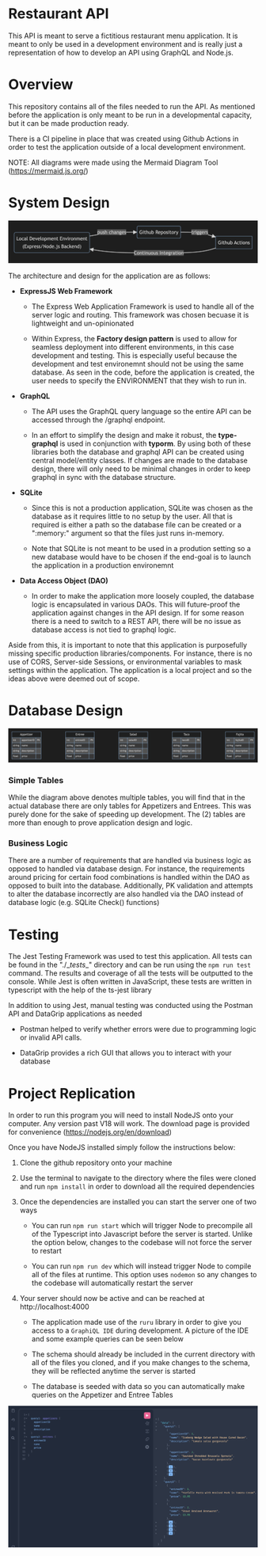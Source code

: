 # Restaurant API

This API is meant to serve a fictitious restaurant menu application. It is meant to only be used in a development environment and is really just a representation of how to develop an API using GraphQL and Node.js.

# Overview

This repository contains all of the files needed to run the API. As mentioned before the application is only meant to be run in a developmental capacity, but it can be made production ready.

There is a CI pipeline in place that was created using Github Actions in order to test the application outside of a local development environment. 

NOTE: All diagrams were made using the Mermaid Diagram Tool (https://mermaid.js.org/)


# System Design
![](./readme-assets/system-design.png)

The architecture and design for the application are as follows:

- **ExpressJS Web Framework**
    - The Express Web Application Framework is used to handle all of the server logic and routing. This framework was chosen becuase it is lightweight and un-opinionated

    - Within Express, the **Factory design pattern** is used to allow for seamless deployment into different environments, in this case development and testing. This is especially useful because the development and test environemnt should not be using the same database. As seen in the code, before the application is created, the user needs to specify the ENVIRONMENT that they wish to run in.

- **GraphQL**
    - The API uses the GraphQL query language so the entire API can be accessed through the /graphql endpoint.
    
    - In an effort to simplify the design and make it robust, the **type-graphql** is used in conjunction with **typorm**. By using both of these libraries both the database and graphql API can be created using central model/entity classes. If changes are made to the database design, there will only need to be minimal changes in order to keep graphql in sync with the database structure.

- **SQLite**
    - Since this is not a production application, SQLite was chosen as the database as it requires little to no setup by the user. All that is required is either a path so the database file can be created or a ":memory:" argument so that the files just runs in-memory.

    - Note that SQLite is not meant to be used in a prodution setting so a new database would have to be chosen if the end-goal is to launch the application in a production environemnt

- **Data Access Object (DAO)**
    - In order to make the application more loosely coupled, the database logic is encapsulated in various DAOs. This will future-proof the application against changes in the API design. If for some reason there is a need to switch to a REST API, there will be no issue as database access is not tied to graphql logic.

Aside from this, it is important to note that this application is purposefully missing specific production libraries/components. For instance, there is no use of CORS, Server-side Sessions, or environmental variables to mask settings within the application. The application is a local project and so the ideas above were deemed out of scope.


# Database Design
![](./readme-assets/simple-tables.png)

### Simple Tables
While the diagram above denotes multiple tables, you will find that in the actual database there are only tables for Appetizers and Entrees. This was purely done for the sake of speeding up development. The (2) tables are more than enough to prove application design and logic.

### Business Logic
There are a number of requirements that are handled via business logic as opposed to handled via database design. For instance, the requirements around pricing for certain food combinations is handled within the DAO as opposed to built into the database. Additionally, PK validation and attempts to alter the database incorrectly are also handled via the DAO instead of database logic (e.g. SQLite Check() functions)

# Testing

The Jest Testing Framework was used to test this application. All tests can be found in the "./\__tests__" directory and can be run using the ```npm run test``` command. The results and coverage of all the tests will be outputted to the console. While Jest is often written in JavaScript, these tests are written in typescript with the help of the ts-jest library

In addition to using Jest, manual testing was conducted using the Postman API and DataGrip applications as needed
- Postman helped to verify whether errors were due to programming logic or invalid API calls.

- DataGrip provides a rich GUI that allows you to interact with your database

# Project Replication

In order to run this program you will need to install NodeJS onto your computer. Any version past V18 will work. The download page is provided for convenience (https://nodejs.org/en/download)

Once you have NodeJS installed simply follow the instructions below:

1. Clone the github repository onto your machine

2. Use the terminal to navigate to the directory where the files were cloned and run ```npm install``` in order to download all the required dependencies

3. Once the dependencies are installed you can start the server one of two ways
    - You can run ```npm run start``` which will trigger Node to precompile all of the Typescript into Javascript before the server is started. Unlike the option below, changes to the codebase will not force the server to restart
    
    - You can run ```npm run dev``` which will instead trigger Node to compile all of the files at runtime. This option uses ```nodemon``` so any changes to the codebase will automatically restart the server

4. Your server should now be active and can be reached at http://localhost:4000
    - The application made use of the ```ruru``` library in order to give you access to a ```GraphiQL IDE``` during development. A picture of the IDE and some example queries can be seen below
    
    - The schema should already be included in the current directory with all of the files you cloned, and if you make changes to the schema, they will be reflected anytime the server is started

    - The database is seeded with data so you can automatically make queries on the Appetizer and Entree Tables

![](./readme-assets/GraphiQL.png)